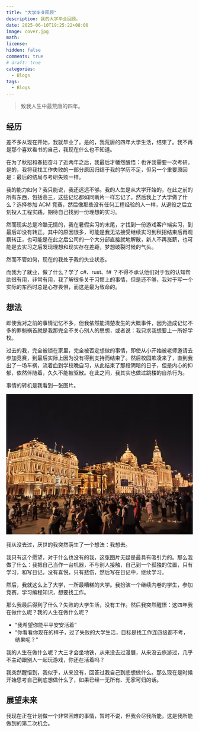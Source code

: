 ```yaml
---
title: "大学毕业回顾"
description: 我的大学毕业回顾。
date: 2025-06-10T19:25:22+08:00
image: cover.jpg
math:
license:
hidden: false
comments: true
# draft: true
categories:
  - Blogs
tags:
  - Blogs
---
```


> 致我人生中最荒唐的四年。

## 经历

差不多从现在开始，我就毕业了。是的，我荒唐的四年大学生活，结束了。我不再是那个喜欢看书的自己，我现在什么也不知道。

在为了秋招和春招奋斗了近两年之后，我最后才幡然醒悟：也许我需要一次考研。是的，我将我找工作失败的一部分原因归结于我的学历不足，但另一个重要原因是：最后的结局与考研失败一样。

我的能力如何？我只能说，我还远远不够。我的人生是从大学开始的，在此之前的所有东西，包括高三，这些记忆都如同断片一样忘记了。然后我上了大学做了什么？选择参加 ACM 竞赛，然后像那些没有任何工程经验的人一样，从退役之后立刻投入工程实践，期待自己找到一份理想的实习。

然而现实总是冷酷无情的，我在暑假实习的末尾，才找到一份游戏客户端实习，到最后却没有转正。其中的原因很多，可能是我无法接受继续实习到秋招结束后再观察转正，也可能是在此之后公司的一个大分部直接就地解散，新人不再涨薪，也可能是去实习之后发现理想和现实存在差距，梦想破裂时候的气头。

然而不管如何，现在的我处于我的失业状态。

而我为了就业，做了什么？学了 c#、rust、f# ？不得不承认他们对于我的认知帮助很有用，非常有用，我了解很多关于习惯上的事情，但是还不够，我对于写一个实际的东西时总是心存畏惧，而这是最为致命的。

## 想法

即使我对之前的事情记忆不多，但我依然能清楚发生的大概事件，因为造成记忆不多的罪魁祸首就是我那完全不关心别人的思想，或者说：我只求我想要上一所好学校。

过去的我，完全被锁在家里，完全被否定想做的事情，即使从小开始被老师邀请去参加竞赛，到最后实际上因为没有得到支持而结束了。然后校园欺凌来了，直到我出了一场车祸，流着血到学校晚自习，从此结束了那段阴暗的日子，但是内心的抑郁，依然伴随着，久久不能被驱散。在此之间，我其实也做过跳楼的自杀行为。

事情的转机是我看到一张图片。

![群友的图片](e0cd3febf1aecfdb93f0a702cd4ac92e_720.jpg)

我从没去过，厌世的我突然萌生了一个想法：我想去。

我只有这个愿望，对于什么也没有的我，这张图片无疑是最具有吸引力的。那么我做了什么：我把自己当作一台机器，不与别人接触，自己到一个孤独的位置，只有学习，和写日记，没有喜悦，只有悲伤，然后写在日记中，继续学习。

然后，我就这么上了大学，一所最糟糕的大学。我扮演一个继续内卷的学生，参加竞赛，学习编程知识，想要找工作。

那么我最后得到了什么？失败的大学生活，没有工作。然后我突然醒悟：这四年我在做什么呢？我的人生在做什么呢？

- “我希望你能平平安安活着”
- “你看看你现在的样子，过了失败的大学生活，目标是找工作连四级都不考，结果呢？”

我的人生在做什么呢？大三才会坐地铁，从来没去过漫展，从来没去旅游过，几乎不主动跟别人一起玩游戏，你还在活着吗？

我突然醒悟到，我似乎，从来没有，回答过我自己到底想做什么。那么现在是时候开始思考自己到底想做什么了，如果已经一无所有、无家可归的话。

## 展望未来

我现在正在计划做一个非常困难的事情，暂时不说，但我会尽我所能，这是我所能做到的第二次机会。
